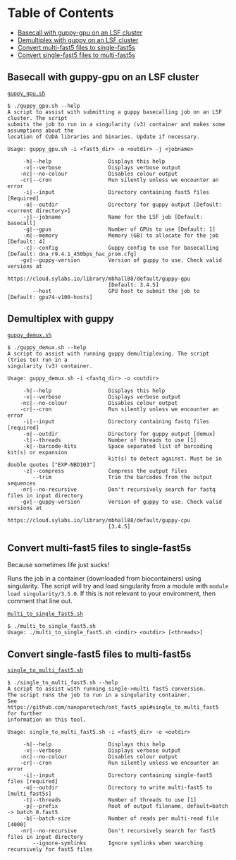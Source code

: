 [TOC]: #

# Table of Contents
- [Basecall with guppy-gpu on an LSF cluster](#basecall-with-guppy-gpu-on-an-lsf-cluster)
- [Demultiplex with guppy on an LSF cluster](#demultiplex-with-guppy-on-an-lsf-cluster)
- [Convert multi-fast5 files to single-fast5s](#convert-multi-fast5-files-to-single-fast5s)
- [Convert single-fast5 files to multi-fast5s](#convert-single-fast5-files-to-multi-fast5s)


## Basecall with guppy-gpu on an LSF cluster
[`guppy_gpu.sh`][1]

```
$ ./guppy_gpu.sh --help
A script to assist with submitting a guppy basecalling job on an LSF cluster. The script
submits the job to run in a singularity (v3) container and makes some assumptions about the
location of CUDA libraries and binaries. Update if necessary.

Usage: guppy_gpu.sh -i <fast5_dir> -o <outdir> -j <jobname>

     -h|--help                  Displays this help
     -v|--verbose               Displays verbose output
    -nc|--no-colour             Disables colour output
    -cr|--cron                  Run silently unless we encounter an error
     -i|--input                 Directory containing fast5 files [Required]
     -o|--outdir                Directory for guppy output [Default: <current directory>]
     -j|--jobname               Name for the LSF job [Default: basecall]
     -g|--gpus                  Number of GPUs to use [Default: 1]
     -m|--memory                Memory (GB) to allocate for the job [Default: 4]
     -c|--config                Guppy config to use for basecalling [Default: dna_r9.4.1_450bps_hac_prom.cfg]
    -gv|--guppy-version         Version of guppy to use. Check valid versions at
                                https://cloud.sylabs.io/library/mbhall88/default/guppy-gpu
                                [Default: 3.4.5]
        --host                  GPU host to submit the job to [Default: gpu74-v100-hosts]
```

## Demultiplex with guppy
[`guppy_demux.sh`][4]

```
$ ./guppy_demux.sh --help
A script to assist with running guppy demultiplexing. The script (tries to) run in a
singularity (v3) container.

Usage: guppy_demux.sh -i <fastq_dir> -o <outdir>

     -h|--help                  Displays this help
     -v|--verbose               Displays verbose output
    -nc|--no-colour             Disables colour output
    -cr|--cron                  Run silently unless we encounter an error
     -i|--input                 Directory containing fastq files [required]
     -o|--outdir                Directory for guppy output [demux]
     -t|--threads               Number of threads to use [1]
     -k|--barcode-kits          Space separated list of barcoding kit(s) or expansion
                                kit(s) to detect against. Must be in double quotes ["EXP-NBD103"]
     -z|--compress              Compress the output files
        --trim                  Trim the barcodes from the output sequences
    -nr|--no-recursive          Don't recursively search for fastq files in input directory
    -gv|--guppy-version         Version of guppy to use. Check valid versions at
                                https://cloud.sylabs.io/library/mbhall88/default/guppy-cpu
                                [3.4.5]
```

## Convert multi-fast5 files to single-fast5s
Because sometimes life just sucks!

Runs the job in a container (downloaded from biocontainers) using singularity.
The script will try and load singularity from a module with `module load singularity/3.5.0`. If
this is not relevant to your environment, then comment that line out.

[`multi_to_single_fast5.sh`][2]

```
$ ./multi_to_single_fast5.sh
Usage: ./multi_to_single_fast5.sh <indir> <outdir> [<threads>]
```

## Convert single-fast5 files to multi-fast5s

[`single_to_multi_fast5.sh`][3]

```
$ ./single_to_multi_fast5.sh --help
A script to assist with running single->multi fast5 conversion.
The script runs the job to run in a singularity container.
See https://github.com/nanoporetech/ont_fast5_api#single_to_multi_fast5 for further
information on this tool.

Usage: single_to_multi_fast5.sh -i <fast5_dir> -o <outdir>

     -h|--help                  Displays this help
     -v|--verbose               Displays verbose output
    -nc|--no-colour             Disables colour output
    -cr|--cron                  Run silently unless we encounter an error
     -i|--input                 Directory containing single-fast5 files [required]
     -o|--outdir                Directory to write multi-fast5 to [multi_fast5s]
     -t|--threads               Number of threads to use [1]
     -p|--prefix                Root of output filename, default=batch -> batch_0.fast5
     -b|--batch-size            Number of reads per multi-read file [4000]
    -nr|--no-recursive          Don't recursively search for fast5 files in input directory
        --ignore-symlinks       Ignore symlinks when searching recursively for fast5 files
```

[1]: https://github.com/mbhall88/bioscripts/blob/master/shell/guppy_gpu.sh
[2]: https://github.com/mbhall88/bioscripts/blob/master/shell/multi_to_single_fast5.sh
[3]: https://github.com/mbhall88/bioscripts/blob/master/shell/single_to_multi_fast5.sh
[4]: https://github.com/mbhall88/bioscripts/blob/master/shell/guppy_demux.sh